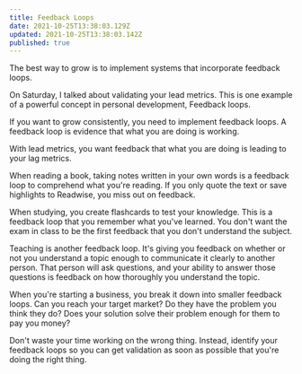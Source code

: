 ```yaml
---
title: Feedback Loops
date: 2021-10-25T13:38:03.129Z
updated: 2021-10-25T13:38:03.142Z
published: true
---
```

The best way to grow is to implement systems that incorporate feedback loops.

On Saturday, I talked about validating your lead metrics. This is one example of a powerful concept in personal development, Feedback loops.

If you want to grow consistently, you need to implement feedback loops. A feedback loop is evidence that what you are doing is working.

With lead metrics, you want feedback that what you are doing is leading to your lag metrics.

When reading a book, taking notes written in your own words is a feedback loop to comprehend what you're reading. If you only quote the text or save highlights to Readwise, you miss out on feedback.

When studying, you create flashcards to test your knowledge. This is a feedback loop that you remember what you've learned. You don't want the exam in class to be the first feedback that you don't understand the subject.

Teaching is another feedback loop. It's giving you feedback on whether or not you understand a topic enough to communicate it clearly to another person. That person will ask questions, and your ability to answer those questions is feedback on how thoroughly you understand the topic.

When you're starting a business, you break it down into smaller feedback loops. Can you reach your target market? Do they have the problem you think they do? Does your solution solve their problem enough for them to pay you money?

Don't waste your time working on the wrong thing. Instead, identify your feedback loops so you can get validation as soon as possible that you're doing the right thing.
